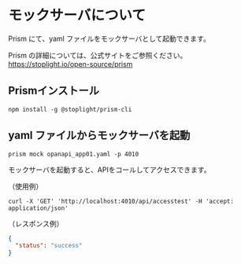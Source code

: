 # モックサーバについて
Prism にて、yaml ファイルをモックサーバとして起動できます。  

Prism の詳細については、公式サイトをご参照ください。  
https://stoplight.io/open-source/prism


## Prismインストール
```
npm install -g @stoplight/prism-cli
```

## yaml ファイルからモックサーバを起動
```
prism mock opanapi_app01.yaml -p 4010
```

モックサーバを起動すると、APIをコールしてアクセスできます。  

（使用例）
```
curl -X 'GET' 'http://localhost:4010/api/accesstest' -H 'accept: application/json'
```

（レスポンス例）
```json
{
  "status": "success"
}
```
